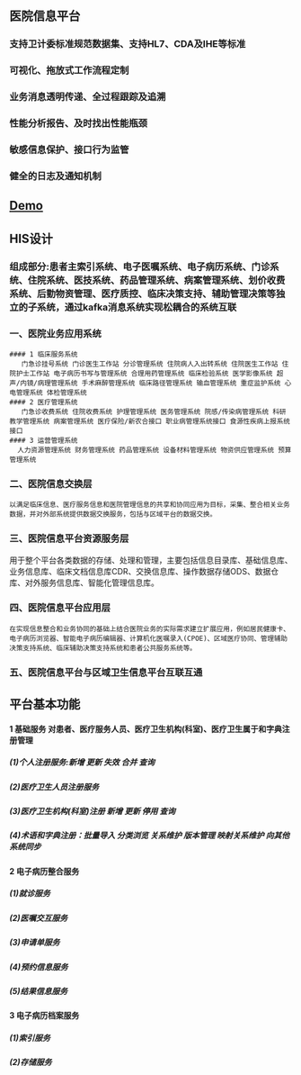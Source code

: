 ## 医院信息平台
   ### 支持卫计委标准规范数据集、支持HL7、CDA及IHE等标准
   ### 可视化、拖放式工作流程定制
   ### 业务消息透明传递、全过程跟踪及追溯
   ### 性能分析报告、及时找出性能瓶颈
   ### 敏感信息保护、接口行为监管
   ### 健全的日志及通知机制
   ## [Demo](https://cloveropen.app-hos.com)
## HIS设计
   ### 组成部分:患者主索引系统、电子医嘱系统、电子病历系统、门诊系统、住院系统、医技系统、药品管理系统、病案管理系统、划价收费系统、后勤物资管理、医疗质控、临床决策支持、辅助管理决策等独立的子系统，通过kafka消息系统实现松耦合的系统互联
   
### 一、医院业务应用系统
    #### 1 临床服务系统
       门急诊挂号系统 门诊医生工作站 分诊管理系统 住院病人入出转系统 住院医生工作站 住院护士工作站 电子病历书写与管理系统 合理用药管理系统 临床检验系统 医学影像系统 超声/内镜/病理管理系统 手术麻醉管理系统 临床路径管理系统 输血管理系统 重症监护系统 心电管理系统 体检管理系统
    #### 2 医疗管理系统
       门急诊收费系统 住院收费系统 护理管理系统 医务管理系统 院感/传染病管理系统 科研教学管理系统 病案管理系统 医疗保险/新农合接口 职业病管理系统接口 食源性疾病上报系统接口
    #### 3 运营管理系统
      人力资源管理系统 财务管理系统 药品管理系统 设备材料管理系统 物资供应管理系统 预算管理系统
### 二、医院信息交换层
    以满足临床信息、医疗服务信息和医院管理信息的共享和协同应用为目标，采集、整合相关业务数据，并对外部系统提供数据交换服务，包括与区域平台的数据交换。
### 三、医院信息平台资源服务层
  用于整个平台各类数据的存储、处理和管理，主要包括信息目录库、基础信息库、业务信息库、临床文档信息库CDR、交换信息库、操作数据存储ODS、数据仓库、对外服务信息库、智能化管理信息库。
### 四、医院信息平台应用层
    在实现信息整合和业务协同的基础上结合医院业务的实际需求建立扩展应用，例如居民健康卡、电子病历浏览器、智能电子病历编辑器、计算机化医嘱录入(CPOE)、区域医疗协同、管理辅助决策支持系统、临床辅助决策支持系统和患者公共服务系统等。
### 五、医院信息平台与区域卫生信息平台互联互通
   
## 平台基本功能
   #### 1 基础服务 对患者、医疗服务人员、医疗卫生机构(科室)、医疗卫生属于和字典注册管理
   #####  (1)个人注册服务:新增 更新 失效 合并 查询
   ##### (2)医疗卫生人员注册服务
   ##### (3)医疗卫生机构(科室)注册 新增 更新 停用 查询 
   ##### (4)术语和字典注册：批量导入 分类浏览 关系维护 版本管理 映射关系维护 向其他系统同步
   #### 2 电子病历整合服务
   ##### (1)就诊服务
   ##### (2)医嘱交互服务
   ##### (3)申请单服务
   ##### (4)预约信息服务
   ##### (5)结果信息服务
   #### 3 电子病历档案服务
   ##### (1)索引服务
   ##### (2)存储服务

